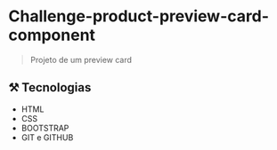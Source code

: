 # Challenge-product-preview-card-component

> Projeto de um preview card

## ⚒️ Tecnologias

- HTML
- CSS
- BOOTSTRAP
- GIT e GITHUB
